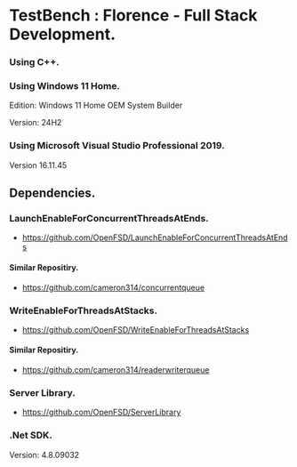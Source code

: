 # TestBench : Florence - Full Stack Development.

### Using C++.

### Using Windows 11 Home.
Edition: Windows 11 Home OEM System Builder

Version: 24H2

### Using Microsoft Visual Studio Professional 2019.

Version 16.11.45

## Dependencies.
### LaunchEnableForConcurrentThreadsAtEnds.
 - https://github.com/OpenFSD/LaunchEnableForConcurrentThreadsAtEnds
#### Similar Repositiry.
 - https://github.com/cameron314/concurrentqueue
   
### WriteEnableForThreadsAtStacks.
 - https://github.com/OpenFSD/WriteEnableForThreadsAtStacks
#### Similar Repositiry.
 - https://github.com/cameron314/readerwriterqueue

### Server Library.
 - https://github.com/OpenFSD/ServerLibrary

### .Net SDK.

Version: 4.8.09032
